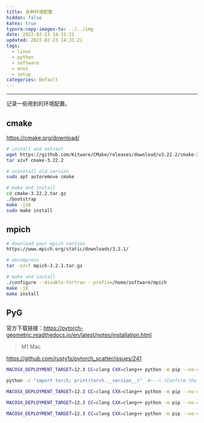 ```yaml
---
title: 各种环境配置
hidden: false
katex: true
typora-copy-images-to: ../../img
date: 2022-02-23 14:31:21
updated: 2022-02-23 14:31:21
tags: 
  - linux
  - python
  - software
  - envs
  - setup
categories: Default
---
```




<!-- more -->

---

记录一些用到的环境配置。

## cmake

https://cmake.org/download/

```bash
# install and extract
wget https://github.com/Kitware/CMake/releases/download/v3.22.2/cmake-3.22.2.tar.gz
tar xzvf cmake-3.22.2

# uninstall old version
sudo apt autoremove cmake

# make and install
cd cmake-3.22.2.tar.gz
./bootstrap
make -j16
sudo make install
```



## mpich

```bash
# download your mpich version
https://www.mpich.org/static/downloads/3.2.1/

# decompress
tar -xzvf mpich-3.2.1.tar.gz

# make and install
./configure --disable-fortran --prefix=/home/software/mpich
make -j8
make install
```





## PyG

官方下载链接：https://pytorch-geometric.readthedocs.io/en/latest/notes/installation.html

>  M1 Mac

https://github.com/rusty1s/pytorch_scatter/issues/241

```bash
MACOSX_DEPLOYMENT_TARGET=12.3 CC=clang CXX=clang++ python -m pip --no-cache-dir   install torch torchvision torchaudio

python -c "import torch; print(torch.__version__)"  #---> (Confirm the version is 1.11.0)

MACOSX_DEPLOYMENT_TARGET=12.3 CC=clang CXX=clang++ python -m pip --no-cache-dir  install  torch-scatter -f https://data.pyg.org/whl/torch-1.11.0+${cpu}.html

MACOSX_DEPLOYMENT_TARGET=12.3 CC=clang CXX=clang++ python -m pip --no-cache-dir  install  torch-sparse -f https://data.pyg.org/whl/torch-1.11.0+${cpu}.html

MACOSX_DEPLOYMENT_TARGET=12.3 CC=clang CXX=clang++ python -m pip --no-cache-dir  install  torch-geometric
```







<!-- Q.E.D. -->
